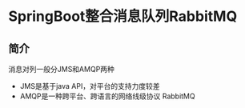 # SpringBoot整合消息队列RabbitMQ
## 简介
消息对列一般分JMS和AMQP两种
* JMS是基于java API，对平台的支持力度较差
* AMQP是一种跨平台、跨语言的网络线级协议
RabbitMQ
